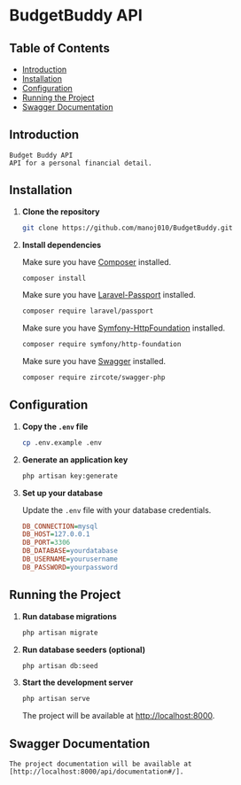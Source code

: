 # BudgetBuddy API

## Table of Contents

- [Introduction](#introduction)
- [Installation](#installation)
- [Configuration](#configuration)
- [Running the Project](#running-the-project)
- [Swagger Documentation](#swagger-documentation)

## Introduction
    Budget Buddy API
    API for a personal financial detail.

## Installation

1. **Clone the repository**

    ```sh
    git clone https://github.com/manoj010/BudgetBuddy.git
    ```

2. **Install dependencies**

    Make sure you have [Composer](https://getcomposer.org/) installed.

    ```sh
    composer install
    ```

    Make sure you have [Laravel-Passport](https://laravel.com/docs/10.x/passport) installed.

    ```sh
    composer require laravel/passport
    ```

    Make sure you have [Symfony-HttpFoundation](https://symfony.com/components/HttpFoundation) installed.

    ```sh
    composer require symfony/http-foundation
    ```

    Make sure you have [Swagger](https://swagger.io/) installed.
    
    ```sh
    composer require zircote/swagger-php
    ```

## Configuration

1. **Copy the `.env` file**

    ```sh
    cp .env.example .env
    ```

2. **Generate an application key**

    ```sh
    php artisan key:generate
    ```

3. **Set up your database**

    Update the `.env` file with your database credentials.

    ```ini
    DB_CONNECTION=mysql
    DB_HOST=127.0.0.1
    DB_PORT=3306
    DB_DATABASE=yourdatabase
    DB_USERNAME=yourusername
    DB_PASSWORD=yourpassword
    ```

## Running the Project

1. **Run database migrations**

    ```sh
    php artisan migrate
    ```

2. **Run database seeders (optional)**

    ```sh
    php artisan db:seed
    ```

3. **Start the development server**

    ```sh
    php artisan serve
    ```

    The project will be available at [http://localhost:8000](http://localhost:8000).

## Swagger Documentation

    The project documentation will be available at [http://localhost:8000/api/documentation#/].

